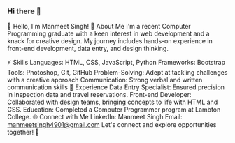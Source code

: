 ### Hi there 👋


👋 Hello, I'm Manmeet Singh!
🚀 About Me
I'm a recent Computer Programming graduate with a keen interest in web development and a knack for creative design. My journey includes hands-on experience in front-end development, data entry, and design thinking.

⚡ Skills
Languages: HTML, CSS, JavaScript, Python
Frameworks: Bootstrap
Tools: Photoshop, Git, GitHub
Problem-Solving: Adept at tackling challenges with a creative approach
Communication: Strong verbal and written communication skills
💼 Experience
Data Entry Specialist: Ensured precision in inspection data and travel reservations.
Front-end Developer: Collaborated with design teams, bringing concepts to life with HTML and CSS.
Education: Completed a Computer Programmer program at Lambton College.
🌐 Connect with Me
LinkedIn: Manmeet Singh <!-- Add your LinkedIn profile link -->
Email: manmeetsingh4901@gmail.com
Let's connect and explore opportunities together! 🚀

<!--
**manmeet0409/manmeet0409** is a ✨ _special_ ✨ repository because its `README.md` (this file) appears on your GitHub profile.

Here are some ideas to get you started:

- 🔭 I’m currently working on ...
- 🌱 I’m currently learning ...
- 👯 I’m looking to collaborate on ...
- 🤔 I’m looking for help with ...
- 💬 Ask me about ...
- 📫 How to reach me: ...
- 😄 Pronouns: ...
- ⚡ Fun fact: ...
-->
